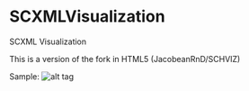 # SCXMLVisualization
SCXML Visualization

This is a version of the fork in HTML5 (JacobeanRnD/SCHVIZ)

Sample: 
![alt tag](https://raw.githubusercontent.com/redrede/SCXMLVisualization/master/img/state-machine.png)

